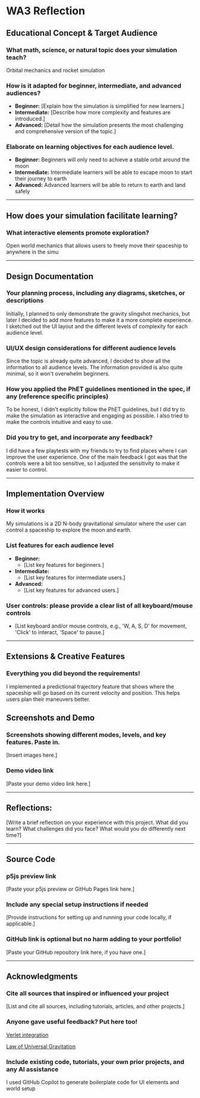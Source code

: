 # WA3 Reflection

## Educational Concept & Target Audience

### What math, science, or natural topic does your simulation teach?

Orbital mechanics and rocket simulation

### How is it adapted for beginner, intermediate, and advanced audiences?

* **Beginner:** [Explain how the simulation is simplified for new learners.]
* **Intermediate:** [Describe how more complexity and features are introduced.]
* **Advanced:** [Detail how the simulation presents the most challenging and comprehensive version of the topic.]

### Elaborate on learning objectives for each audience level.

* **Beginner:** Beginners will only need to achieve a stable orbit around the moon
* **Intermediate:** Intermediate learners will be able to escape moon to start their journey to earth
* **Advanced:** Advanced learners will be able to return to earth and land safely

---

## How does your simulation facilitate learning?

### What interactive elements promote exploration?

Open world mechanics that allows users to freely move their spaceship to anywhere in the simu

---

## Design Documentation

### Your planning process, including any diagrams, sketches, or descriptions

Initially, I planned to only demonstrate the gravity slingshot mechanics, but later I decided to add more features to
make it a more complete experience. I sketched out the UI layout and the different levels of complexity for each
audience level.

### UI/UX design considerations for different audience levels

Since the topic is already quite advanced, I decided to show all the information to all audience levels. The information
provided is also quite minimal, so it won't overwhelm beginners.

### How you applied the PhET guidelines mentioned in the spec, if any (reference specific principles)

To be honest, I didn't explicitly follow the PhET guidelines, but I did try to make the simulation as interactive and
engaging as possible. I also tried to make the controls intuitive and easy to use.

### Did you try to get, and incorporate any feedback?

I did have a few playtests with my friends to try to find places where I can improve the user experience. One of the
main feedback I got was that the controls were a bit too sensitive, so I adjusted the sensitivity to make it easier to
control.

---

## Implementation Overview

### How it works

My simulations is a 2D N-body gravitational simulator where the user can control a spaceship to explore the moon and
earth.

### List features for each audience level

* **Beginner:**
    * [List key features for beginners.]
* **Intermediate:**
    * [List key features for intermediate users.]
* **Advanced:**
    * [List key features for advanced users.]

### User controls: please provide a clear list of all keyboard/mouse controls

* [List keyboard and/or mouse controls, e.g., 'W, A, S, D' for movement, 'Click' to interact, 'Space' to pause.]

---

## Extensions & Creative Features

### Everything you did beyond the requirements!

I implemented a predictional trajectory feature that shows where the spaceship will go based on its current velocity and
position. This helps users plan their maneuvers better.

## Screenshots and Demo

### Screenshots showing different modes, levels, and key features. Paste in.

[Insert images here.]

### Demo video link

[Paste your demo video link here.]

---

## Reflections:

[Write a brief reflection on your experience with this project. What did you learn? What challenges did you face? What would you do differently next time?]

---

## Source Code

### p5js preview link

[Paste your p5js preview or GitHub Pages link here.]

### Include any special setup instructions if needed

[Provide instructions for setting up and running your code locally, if applicable.]

### GitHub link is optional but no harm adding to your portfolio!

[Paste your GitHub repository link here, if you have one.]

---

## Acknowledgments

### Cite all sources that inspired or influenced your project

[List and cite all sources, including tutorials, articles, and other projects.]

### Anyone gave useful feedback? Put here too!

[Verlet integration](https://www.algorithm-archive.org/contents/verlet_integration/verlet_integration.html)

[Law of Universal Gravitation](https://en.wikipedia.org/wiki/Newton%27s_law_of_universal_gravitation)

### Include existing code, tutorials, your own prior projects, and any AI assistance

I used GitHub Copilot to generate boilerplate code for UI elements and world setup
